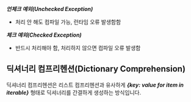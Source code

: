 ***언체크 예외(Unchecked Exception)***

- 처리 안 해도 컴파일 가능, 런타임 오류 발생함함 

***체크 예외(Checked Exception)***

- 반드시 처리해야 함, 처리하지 않으면 컴파일 오류 발생함

## 딕셔너리 컴프리헨션(Dictionary Comprehension)

딕셔너리 컴프리헨션은 리스트 컴프리헨션과 유사하게 ***{key: value for item in iterable}*** 형태로 딕셔너리를 간결하게 생성하는 방식입니다.